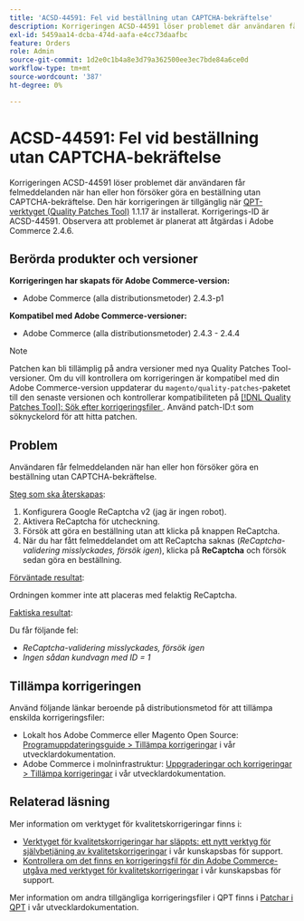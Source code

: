 ```yaml
---
title: 'ACSD-44591: Fel vid beställning utan CAPTCHA-bekräftelse'
description: Korrigeringen ACSD-44591 löser problemet där användaren får felmeddelanden när han eller hon försöker göra en beställning utan CAPTCHA-bekräftelse.
exl-id: 5459aa14-dcba-474d-aafa-e4cc73daafbc
feature: Orders
role: Admin
source-git-commit: 1d2e0c1b4a8e3d79a362500ee3ec7bde84a6ce0d
workflow-type: tm+mt
source-wordcount: '387'
ht-degree: 0%

---
```


# ACSD-44591: Fel vid beställning utan CAPTCHA-bekräftelse

Korrigeringen ACSD-44591 löser problemet där användaren får felmeddelanden när han eller hon försöker göra en beställning utan CAPTCHA-bekräftelse.
Den här korrigeringen är tillgänglig när [QPT-verktyget (Quality Patches Tool)](/help/announcements/adobe-commerce-announcements/magento-quality-patches-released-new-tool-to-self-serve-quality-patches.md) 1.1.17 är installerat. Korrigerings-ID är ACSD-44591. Observera att problemet är planerat att åtgärdas i Adobe Commerce 2.4.6.

## Berörda produkter och versioner

**Korrigeringen har skapats för Adobe Commerce-version:**

* Adobe Commerce (alla distributionsmetoder) 2.4.3-p1

**Kompatibel med Adobe Commerce-versioner:**

* Adobe Commerce (alla distributionsmetoder) 2.4.3 - 2.4.4

>[!NOTE]
>
>Patchen kan bli tillämplig på andra versioner med nya Quality Patches Tool-versioner. Om du vill kontrollera om korrigeringen är kompatibel med din Adobe Commerce-version uppdaterar du `magento/quality-patches`-paketet till den senaste versionen och kontrollerar kompatibiliteten på [[!DNL Quality Patches Tool]: Sök efter korrigeringsfiler ](https://devdocs.magento.com/quality-patches/tool.html#patch-grid). Använd patch-ID:t som söknyckelord för att hitta patchen.

## Problem

Användaren får felmeddelanden när han eller hon försöker göra en beställning utan CAPTCHA-bekräftelse.

<u>Steg som ska återskapas</u>:

1. Konfigurera Google ReCaptcha v2 (jag är ingen robot).
1. Aktivera ReCaptcha för utcheckning.
1. Försök att göra en beställning utan att klicka på knappen ReCaptcha.
1. När du har fått felmeddelandet om att ReCaptcha saknas (*ReCaptcha-validering misslyckades, försök igen*), klicka på **ReCaptcha** och försök sedan göra en beställning.

<u>Förväntade resultat</u>:

Ordningen kommer inte att placeras med felaktig ReCaptcha.

<u>Faktiska resultat</u>:

Du får följande fel:

* *ReCaptcha-validering misslyckades, försök igen*
* *Ingen sådan kundvagn med ID = 1*

## Tillämpa korrigeringen

Använd följande länkar beroende på distributionsmetod för att tillämpa enskilda korrigeringsfiler:

* Lokalt hos Adobe Commerce eller Magento Open Source: [Programuppdateringsguide > Tillämpa korrigeringar](https://devdocs.magento.com/guides/v2.4/comp-mgr/patching/mqp.html) i vår utvecklardokumentation.
* Adobe Commerce i molninfrastruktur: [Uppgraderingar och korrigeringar > Tillämpa korrigeringar](https://devdocs.magento.com/cloud/project/project-patch.html) i vår utvecklardokumentation.

## Relaterad läsning

Mer information om verktyget för kvalitetskorrigeringar finns i:

* [Verktyget för kvalitetskorrigeringar har släppts: ett nytt verktyg för självbetjäning av kvalitetskorrigeringar](/help/announcements/adobe-commerce-announcements/magento-quality-patches-released-new-tool-to-self-serve-quality-patches.md) i vår kunskapsbas för support.
* [Kontrollera om det finns en korrigeringsfil för din Adobe Commerce-utgåva med verktyget för kvalitetskorrigeringar](/help/support-tools/patches-available-in-qpt-tool/check-patch-for-magento-issue-with-magento-quality-patches.md) i vår kunskapsbas för support.

Mer information om andra tillgängliga korrigeringsfiler i QPT finns i [Patchar i QPT](https://devdocs.magento.com/quality-patches/tool.html#patch-grid) i vår utvecklardokumentation.
